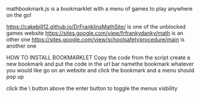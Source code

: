 mathbookmark.js is a bookmarklet with a menu of games to play anywhere on the go!

https://cakebill12.github.io/DrFranklinsMathSite/ is one of the unblocked games website
https://sites.google.com/view/frfrankydanky/math is an other one
https://sites.google.com/view/schoolsafetyprocedure/main is another one

HOW TO INSTALL BOOKMARKLET
 Copy the code from the script
 create a new bookmark and put the code in the url bar namethe bookmark whatever you would like
 go on an website and click the bookmark
 and a menu should pop up

 click the \ button above the enter button to toggle the menus visbility
